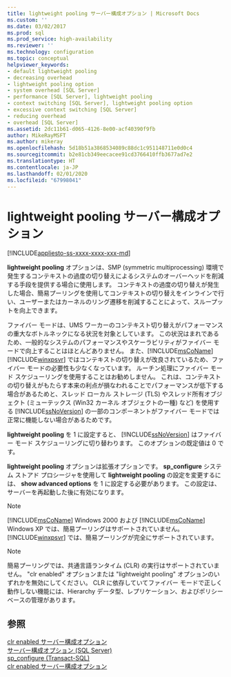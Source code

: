 ```yaml
---
title: lightweight pooling サーバー構成オプション | Microsoft Docs
ms.custom: ''
ms.date: 03/02/2017
ms.prod: sql
ms.prod_service: high-availability
ms.reviewer: ''
ms.technology: configuration
ms.topic: conceptual
helpviewer_keywords:
- default lightweight pooling
- decreasing overhead
- lightweight pooling option
- system overhead [SQL Server]
- performance [SQL Server], lightweight pooling
- context switching [SQL Server], lightweight pooling option
- excessive context switching [SQL Server]
- reducing overhead
- overhead [SQL Server]
ms.assetid: 2dc11b61-d065-4126-8e00-acf40390f9fb
author: MikeRayMSFT
ms.author: mikeray
ms.openlocfilehash: 5d18b51a3868534089c88dc1c951148711e0d0c4
ms.sourcegitcommit: b2e81cb349eecacee91cd3766410ffb3677ad7e2
ms.translationtype: HT
ms.contentlocale: ja-JP
ms.lasthandoff: 02/01/2020
ms.locfileid: "67998041"
---
```

# <a name="lightweight-pooling-server-configuration-option"></a>lightweight pooling サーバー構成オプション
[!INCLUDE[appliesto-ss-xxxx-xxxx-xxx-md](../../includes/appliesto-ss-xxxx-xxxx-xxx-md.md)]

  **lightweight pooling** オプションは、SMP (symmetric multiprocessing) 環境で発生するコンテキストの過度の切り替えによるシステムのオーバーヘッドを削減する手段を提供する場合に使用します。 コンテキストの過度の切り替えが発生した場合、簡易プーリングを使用してコンテキストの切り替えをインラインで行い、ユーザーまたはカーネルのリング遷移を削減することによって、スループットを向上できます。  
  
 ファイバー モードは、UMS ワーカーのコンテキスト切り替えがパフォーマンスの重大なボトルネックになる状況を対象としています。 この状況はまれであるため、一般的なシステムのパフォーマンスやスケーラビリティがファイバー モードで向上することはほとんどありません。 また、[!INCLUDE[msCoName](../../includes/msconame-md.md)] [!INCLUDE[winxpsvr](../../includes/winxpsvr-md.md)] ではコンテキストの切り替えが改良されているため、ファイバー モードの必要性も少なくなっています。 ルーチン処理にファイバー モード スケジューリングを使用することはお勧めしません。 これは、コンテキストの切り替えがもたらす本来の利点が損なわれることでパフォーマンスが低下する場合があるためと、スレッド ローカル ストレージ (TLS) やスレッド所有オブジェクト (ミューテックス (Win32 カーネル オブジェクトの一種) など) を使用する [!INCLUDE[ssNoVersion](../../includes/ssnoversion-md.md)] の一部のコンポーネントがファイバー モードでは正常に機能しない場合があるためです。  
  
 **lightweight pooling** を 1 に設定すると、 [!INCLUDE[ssNoVersion](../../includes/ssnoversion-md.md)] はファイバー モード スケジューリングに切り替わります。 このオプションの既定値は 0 です。  
  
 **lightweight pooling** オプションは拡張オプションです。 **sp_configure** システム ストアド プロシージャを使用して **lightweight pooling** の設定を変更するには、 **show advanced options** を 1 に設定する必要があります。 この設定は、サーバーを再起動した後に有効になります。  
  
> [!NOTE]  
>  [!INCLUDE[msCoName](../../includes/msconame-md.md)] Windows 2000 および [!INCLUDE[msCoName](../../includes/msconame-md.md)] Windows XP では、簡易プーリングはサポートされていません。 [!INCLUDE[winxpsvr](../../includes/winxpsvr-md.md)] では、簡易プーリングが完全にサポートされています。  
  
> [!NOTE]  
>  簡易プーリングでは、共通言語ランタイム (CLR) の実行はサポートされていません。 "clr enabled" オプションまたは "lightweight pooling" オプションのいずれかを無効にしてください。 CLR に依存していてファイバー モードで正しく動作しない機能には、Hierarchy データ型、レプリケーション、およびポリシー ベースの管理があります。  
  
## <a name="see-also"></a>参照  
 [clr enabled サーバー構成オプション](../../database-engine/configure-windows/clr-enabled-server-configuration-option.md)   
 [サーバー構成オプション &#40;SQL Server&#41;](../../database-engine/configure-windows/server-configuration-options-sql-server.md)   
 [sp_configure &#40;Transact-SQL&#41;](../../relational-databases/system-stored-procedures/sp-configure-transact-sql.md)   
 [clr enabled サーバー構成オプション](../../database-engine/configure-windows/clr-enabled-server-configuration-option.md)  
  
  
